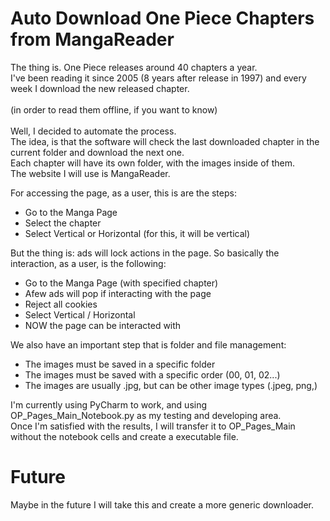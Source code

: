 # Auto Download One Piece Chapters from MangaReader
The thing is. One Piece releases around 40 chapters a year.<br>
I've been reading it since 2005 (8 years after release in 1997) and every week I download the new released chapter.<br> 
<br>(in order to read them offline, if you want to know)<br><br>
Well, I decided to automate the process.<br>
The idea, is that the software will check the last downloaded chapter in the current folder and download the next one.<br>
Each chapter  will have its own folder, with the images inside of them.<br>
The website I will use is MangaReader.

For accessing the page, as a user, this is are the steps:
 - Go to the Manga Page
 - Select the chapter
 - Select Vertical or Horizontal (for this, it will be vertical)

But the thing is: ads will lock actions in the page. So basically the interaction, as a user, is the following:
 - Go to the Manga Page (with specified chapter)
 - Afew ads will pop if interacting with the page
 - Reject all cookies
 - Select Vertical / Horizontal
 - NOW the page can be interacted with

We also have an important step that is folder and file management:
 - The images must be saved in a specific folder
 - The images must be saved with a specific order (00, 01, 02...)
 - The images are usually .jpg, but can be other image types (.jpeg, png,)

I'm currently using PyCharm to work, and using OP_Pages_Main_Notebook.py as my testing and developing area.<br>
Once I'm satisfied with the results, I will transfer it to OP_Pages_Main without the notebook cells and create a executable file.


# Future
Maybe in the future I will take this and create a more generic downloader.